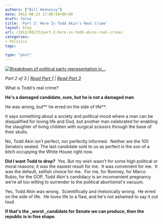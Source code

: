 ```yaml
---
authors: ["Bill Hennessy"]
date: 2012-08-23 17:00:59+00:00
draft: false
title: 'Part 2: Here Is Todd Akin’s Real Crime'
layout: blog
url: /2012/08/23/part-2-here-is-todd-akins-real-crime/
categories:
- Politics
tags:

type: "post"
---
```


[![Breakdown of political party representation in...](https://upload.wikimedia.org/wikipedia/commons/thumb/e/ec/112USSenateStructure.svg/300px-112USSenateStructure.svg.png)
](https://commons.wikipedia.org/wiki/File:112USSenateStructure.svg)

_Part 2 of 3 | [Read Part 1](https://hennessysview.com/2012/08/23/part-1-contingencies-every-conservatives-needs-right-now/) | [Read Part 3](https://hennessysview.com/2012/08/23/part-3-todd-akin-needs-to-lead-or-get-out-of-the-way/)_

What is Todd's real crime?

**He's a damaged candidate, sure, but he is not a damaged man**.

He was wrong, but** he erred on the side of life**.

It says something about a society and political mood where a man can be disqualified for loving life and God, but another man celebrated for enabling the slaughter of living children with surgical scissors through the base of their skulls.

No, Todd Akin isn't perfect, nor perfectly informed.  Neither are the 100 Senators seated. The last candidate sold to us as perfect is the son of a bitch occupying the White House right now.

**Did I want Todd to drop?**  Yes. But my wish wasn't for some high political or moral reasons; it was the easiest result for me.  It was convenient for me.  It was the default, selfish choice for me.  For me, for Romney, for Marco Rubio, for the GOP, Todd Akin's candidacy is an inconvenient pregnancy we're all too willing to surrender to the political abortionist's vacuum.

Yes, Todd Akin was wrong.  Scientifically and rhetorically wrong.  He erred on the side of life.  He loves life to a flaw, and he's not ashamed to say it out loud.

**If that's the _worst _candidate for Senate we can produce, then the republic is in fine shape**.
